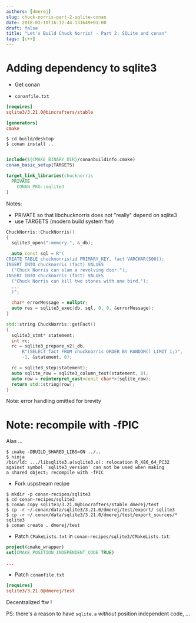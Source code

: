 ```yaml
---
authors: [dmerej]
slug: chuck-norris-part-2-sqlite-conan
date: 2018-03-10T16:12:44.131649+01:00
draft: false
title: "Let's Build Chuck Norris! - Part 2: SQLite and conan"
tags: [c++]
---
```



# Adding dependency to sqlite3

* Get conan

* `conanfile.txt`

```cfg
[requires]
sqlite3/3.21.0@bincrafters/stable

[generators]
cmake
```

```console
$ cd build/desktop
$ conan install ..
```

```cmake

include(${CMAKE_BINARY_DIR}/conanbuildinfo.cmake)
conan_basic_setup(TARGETS)

target_link_libraries(chucknorris
  PRIVATE
    CONAN_PKG::sqlite3
)
```

Notes:

* PRIVATE so that libchucknorris does not "really" depend on sqlite3
* use TARGETS (modern build system ftw)


```cpp
ChuckNorris::ChuckNorris()
{
  sqlite3_open(":memory:", &_db);

  auto const sql = R"(
CREATE TABLE chucknorris(id PRIMARY_KEY, fact VARCHAR(500));
INSERT INTO chucknorris (fact) VALUES
  ("Chuck Norris can slam a revolving door.");
INSERT INTO chucknorris (fact) VALUES
  ("Chuck Norris can kill two stones with one bird.");
  ...
  )";

  char* errorMessage = nullptr;
  auto res = sqlite3_exec(db, sql, 0, 0, &errorMessage);
}

std::string ChuckNorris::getFact()
{
  sqlite3_stmt* statement;
  int rc;
  rc = sqlite3_prepare_v2(_db,
      R"(SELECT fact FROM chucknorris ORDER BY RANDOM() LIMIT 1;)",
      -1, &statement, 0);

  rc = sqlite3_step(statement);
  auto sqlite_row = sqlite3_column_text(statement, 0);
  auto row = reinterpret_cast<const char*>(sqlite_row);
  return std::string(row);
}
```

Note: error handling omitted for brevity


# Note: recompile with -fPIC

Alas ...

```console
$ cmake -DBUILD_SHARED_LIBS=ON ../..
$ ninja
/bin/ld: .../libsqlite3.a(sqlite3.o): relocation R_X86_64_PC32
against symbol `sqlite3_version' can not be used when making
a shared object; recompile with -fPIC
```


* Fork uspstream recipe


```console
$ mkdir -p conan-recipes/sqlite3
$ cd conan-recipes/sqlite3
$ conan copy sqlite3/3.21.0@bincrafters/stable dmerej/test
$ cp -r ~/.conan/data/sqlite3/3.21.0/dmerej/test/export/ sqlite3
$ cp -r ~/.conan/data/sqlite3/3.21.0/dmerej/test/export_sources/* sqlite3
$ conan create . dmerej/test
```

* Patch `CMakeLists.txt` in `conan-recipes/sqlite3/CMakeLists.txt`:

```cmake
project(cmake_wrapper)
set(CMAKE_POSITION_INDEPENDENT_CODE TRUE)

...
```

* Patch `conanfile.txt`
```cfg
[requires]
sqlite3/3.21.0@dmerej/test
```

Decentralized ftw !


PS: there's a reason to have `sqlite.a` *without* position independent code, ...
